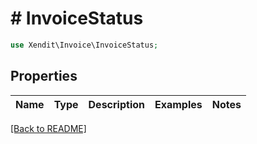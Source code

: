 # # InvoiceStatus


```php
use Xendit\Invoice\InvoiceStatus;
```

## Properties

Name | Type | Description | Examples | Notes
------------ | ------------- | ------------- | ------------- | ------------- 

[[Back to README]](../../README.md)
